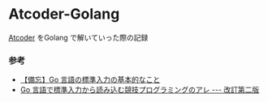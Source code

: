 # Atcoder-Golang
[Atcoder](https://atcoder.jp/home) をGolang で解いていった際の記録


### 参考
* [【備忘】Go 言語の標準入力の基本的なこと](https://qiita.com/t-yama-3/items/99ecf0466e5e0f080815)
* [Go 言語で標準入力から読み込む競技プログラミングのアレ --- 改訂第二版](https://qiita.com/tnoda_/items/b503a72eac82862d30c6)